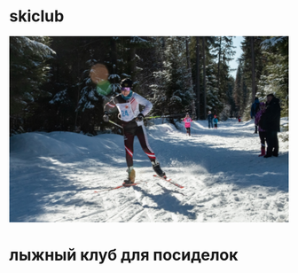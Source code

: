 # skiclub
![](https://github.com/maratamal/skiclub/blob/786820f65a21c748c183a23e5bd3797e4396b86e/26.jpg)
# лыжный клуб для посиделок
